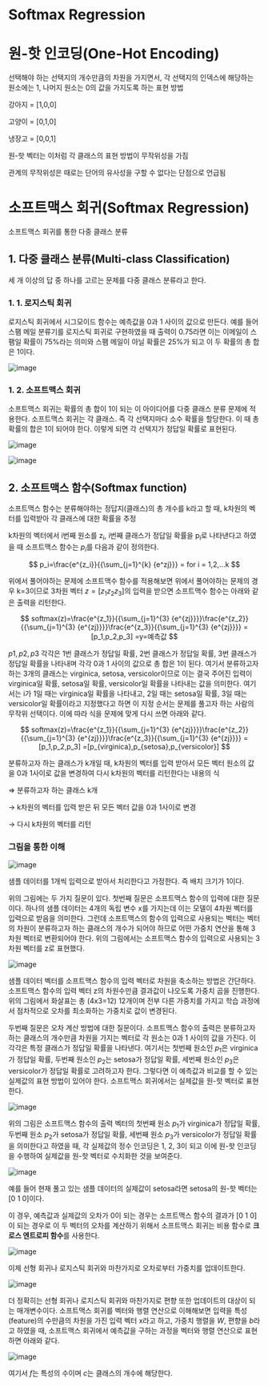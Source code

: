 # ****Softmax Regression****

# 원-핫 인코딩(One-Hot Encoding)

선택해야 하는 선택지의 개수만큼의 차원을 가지면서, 각 선택지의 인덱스에 해당하는 원소에는 1, 나머지 원소는 0의 값을 가지도록 하는 표현 방법

강아지 = [1,0,0]

고양이 = [0,1,0]

냉장고 = [0,0,1]

원-핫 벡터는 이처럼 각 클래스의 표현 방법이 무작위성을 가짐

관계의 무작위성은 때로는 단어의 유사성을 구할 수 없다는 단점으로 언급됨

# ****소프트맥스 회귀(Softmax Regression)****

소프트맥스 회귀를 통한 다중 클래스 분류

## ****1. 다중 클래스 분류(Multi-class Classification)****

세 개 이상의 답 중 하나를 고르는 문제를 다중 클래스 분류라고 한다.

### 1. ****1. 로지스틱 회귀****

로지스틱 회귀에서 시그모이드 함수는 예측값을 0과 1 사이의 값으로 만든다. 예를 들어 스팸 메일 분류기를 로지스틱 회귀로 구현하였을 때 출력이 0.75라면 이는 이메일이 스팸일 확률이 75%라는 의미와 스팸 메일이 아닐 확률은 25%가 되고 이 두 확률의 총 합은 1이다.

![image](https://github.com/moon09I980616I/deeplearning/assets/95466895/5cdefbac-24e7-4688-8f23-62281403ba49)


### 1. ****2. 소프트맥스 회귀****

소프트맥스 회귀는 확률의 총 합이 1이 되는 이 아이디어를 다중 클래스 분류 문제에 적용한다. 소프트맥스 회귀는 각 클래스. 즉 각 선택지마다 소수 확률을 할당한다. 이 때 총 확률의 합은 1이 되어야 한다. 이렇게 되면 각 선택지가 정답일 확률로 표현된다.

![image](https://github.com/moon09I980616I/deeplearning/assets/95466895/5d4dcde2-e516-4eb9-848d-73f188c1781f)

![image](https://github.com/moon09I980616I/deeplearning/assets/95466895/3ab7589c-8b95-4d08-bc89-d4d06d7027a4)


## 2. 소프트맥스 함수(Softmax function)

소프트맥스 함수는 분류해야하는 정답지(클래스)의 총 개수를 k라고 할 때, k차원의 벡터를 입력받아 각 클래스에 대한 확률을 추정

k차원의 벡터에서 i번째 원소를 $\mathrm{z_i}$, i번째 클래스가 정답일 확률을 $\mathrm{p_i}$로 나타낸다고 하였을 때 소프트맥스 함수는 $p_i$를 다음과 같이 정의한다.

$$
p_i=\frac{e^{z_i}}{{\sum_{j=1}^{k} {e^zj}}} = for i = 1,2,...k
$$

위에서 풀어야하는 문제에 소프트맥수 함수를 적용해보면 위에서 풀어야하는 문제의 경우 k=3이므로 3차원 벡터 $z=[z_1z_2z_3]$의 입력을 받으면 소프트맥수 함수는 아래와 같은 출력을 리턴한다.

$$
softmax(z)=\frac{e^{z_1}}{{\sum_{j=1}^{3} {e^{zj}}}}\frac{e^{z_2}}{{\sum_{j=1}^{3} {e^{zj}}}}\frac{e^{z_3}}{{\sum_{j=1}^{3} {e^{zj}}}} = [p_1,p_2,p_3] =y=예측값
$$

$p1,p2,p3$ 각각은 1번 클래스가 정답일 확률, 2번 클래스가 정답일 확률, 3번 클래스가 정답일 확률을 나타내며 각각 0과 1 사이의 값으로 총 합은 1이 된다. 여기서 분류하고자하는 3개의 클래스는 virginica, setosa, versicolor이므로 이는 결국 주어진 입력이 virginica일 확률, setosa일 확률, versicolor일 확률을 나타내는 값을 의미한다. 여기서는 i가 1일 때는 virginica일 확률을 나타내고, 2일 때는 setosa일 확률, 3일 때는 versicolor일 확률이라고 지정했다고 하면 이 지정 순서는 문제를 풀고자 하는 사람의 무작위 선택이다. 이에 따라 식을 문제에 맞게 다시 쓰면 아래와 같다.

$$
softmax(z)=\frac{e^{z_1}}{{\sum_{j=1}^{3} {e^{zj}}}}\frac{e^{z_2}}{{\sum_{j=1}^{3} {e^{zj}}}}\frac{e^{z_3}}{{\sum_{j=1}^{3} {e^{zj}}}} = [p_1,p_2,p_3] =[p_{virginica},p_{setosa},p_{versicolor}] 
$$

분류하고자 하는 클래스가 k개일 때, k차원의 벡터를 입력 받아서 모든 벡터 원소의 값을 0과 1사이로 값을 변경하여 다시 k차원의 벡터를 리턴한다는 내용의 식

⇒ 분류하고자 하는 클래스 k개

→ k차원의 벡터를 입력 받은 뒤 모든 벡터 값을 0과 1사이로 변경

→ 다시 k차원의 벡터를 리턴

### 그림을 통한 이해

![image](https://github.com/moon09I980616I/deeplearning/assets/95466895/b481d1a6-0ac2-4925-b30a-4af75fd5ee72)


샘플 데이터를 1개씩 입력으로 받아서 처리한다고 가정한다. 즉 배치 크기가 1이다.

위의 그림에는 두 가지 질문이 있다. 첫번째 질문은 소프트맥스 함수의 입력에 대한 질문이다. 하나의 샘플 데이터는 4개의 독립 변수 x를 가지는데 이는 모델이 4차원 벡터를 입력으로 받음을 의미한다. 그런데 소프트맥스의 함수의 입력으로 사용되는 벡터는 벡터의 차원이 분류하고자 하는 클래스의 개수가 되어야 하므로 어떤 가중치 연산을 통해 3차원 벡터로 변환되어야 한다. 위의 그림에서는 소프트맥스 함수의 입력으로 사용되는 3차원 벡터를 z로 표현했다.

![image](https://github.com/moon09I980616I/deeplearning/assets/95466895/86b51fb4-9f48-4fcb-b270-1aca2c15fc8e)


샘플 데이터 벡터를 소프트맥스 함수의 입력 벡터로 차원을 축소하는 방법은 간단하다. 소프트맥스 함수의 입력 벡터 z의 차원수만큼 결과값이 나오도록 가중치 곱을 진행한다. 위의 그림에서 화살표는 총 (4x3=12) 12개이며 전부 다른 가중치를 가지고 학습 과정에서 점차적으로 오차를 최소화하는 가중치로 값이 변경된다.

두번째 질문은 오차 계산 방법에 대한 질문이다. 소프트맥스 함수의 출력은 분류하고자하는 클래스의 개수만큼 차원을 가지는 벡터로 각 원소는 0과 1 사이의 값을 가진다. 이 각각은 특정 클래스가 정답일 확률을 나타낸다. 여기서는 첫번째 원소인 $p_1$은 virginica가 정답일 확률, 두번째 원소인 $p_2$는 setosa가 정답일 확률, 세번째 원소인 $p_3$은 versicolor가 정답일 확률로 고려하고자 한다. 그렇다면 이 예측값과 비교를 할 수 있는 실제값의 표현 방법이 있어야 한다. 소프트맥스 회귀에서는 실제값을 원-핫 벡터로 표현한다.

![image](https://github.com/moon09I980616I/deeplearning/assets/95466895/839ded44-e41e-4f5a-bae6-d5a7b21020e9)


위의 그림은 소프트맥스 함수의 출력 벡터의 첫번째 원소 $p_1$가 virginica가 정답일 확률, 두번째 원소 $p_2$가 setosa가 정답일 확률, 세번째 원소 $p_3$가 versicolor가 정답일 확률을 의미한다고 하였을 때, 각 실제값의 정수 인코딩은 1, 2, 3이 되고 이에 원-핫 인코딩을 수행하여 실제값을 원-핫 벡터로 수치화한 것을 보여준다.

![image](https://github.com/moon09I980616I/deeplearning/assets/95466895/1543b732-07ec-4a3f-8165-334318edf4c6)


예를 들어 현재 풀고 있는 샘플 데이터의 실제값이 setosa라면 setosa의 원-핫 벡터는 [0 1 0]이다.

이 경우, 예측값과 실제값의 오차가 0이 되는 경우는 소프트맥스 함수의 결과가 [0 1 0]이 되는 경우로 이 두 벡터의 오차를 계산하기 위해서 소프트맥스 회귀는 비용 함수로 **크로스 엔트로피 함수**를 사용한다.

![image](https://github.com/moon09I980616I/deeplearning/assets/95466895/e9a6fb42-5628-4f9d-94de-f9114cb40b7b)


이제 선형 회귀나 로지스틱 회귀와 마찬가지로 오차로부터 가중치를 업데이트한다.

![image](https://github.com/moon09I980616I/deeplearning/assets/95466895/8894b647-c3c0-4a58-a067-e1c05f6c11de)


더 정확히는 선형 회귀나 로지스틱 회귀와 마찬가지로 편향 또한 업데이트의 대상이 되는 매개변수이다. 소프트맥스 회귀를 벡터와 행렬 연산으로 이해해보면 입력을 특성(feature)의 수만큼의 차원을 가진 입력 벡터 x라고 하고, 가중치 행렬을 $W$, 편향을 $b$라고 하였을 때, 소프트맥스 회귀에서 예측값을 구하는 과정을 벡터와 행렬 연산으로 표현하면 아래와 같다.

![image](https://github.com/moon09I980616I/deeplearning/assets/95466895/1844ade7-05f5-4b8a-94c4-e19c38f6b9c7)


여기서 $f$는 특성의 수이며 $c$는 클래스의 개수에 해당한다.
